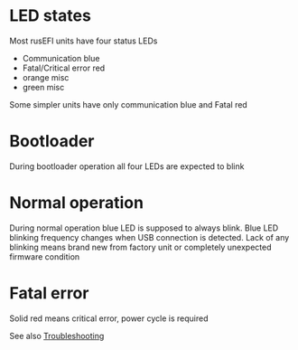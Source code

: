 # LED states

Most rusEFI units have four status LEDs 
* Communication blue
* Fatal/Critical error red
* orange misc
* green misc

Some simpler units have only communication blue and Fatal red

# Bootloader

During bootloader operation all four LEDs are expected to blink

# Normal operation

During normal operation blue LED is supposed to always blink. Blue LED blinking frequency changes when USB connection is detected. Lack of any blinking means brand new from factory unit or completely unexpected firmware condition

# Fatal error

Solid red means critical error, power cycle is required

See also [Troubleshooting](Troubleshooting)
